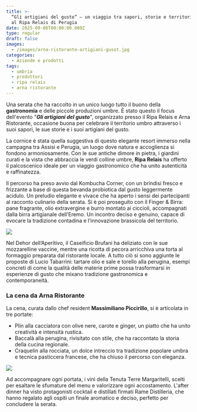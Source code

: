 ```yaml
---
title: >-
  “Gli artigiani del gusto” – un viaggio tra sapori, storie e territorio umbro
  al Ripa Relais di Perugia
date: 2025-09-06T00:00:00.000Z
type: regular
draft: false
images:
  - /images/arna-ristorante-artigiani-gusot.jpg
categories:
  - Aziende e prodotti
tags:
  - umbria
  - produttori
  - ripa relais
  - arna ristorante
---
```


Una serata che ha raccolto in un unico luogo tutto il buono della **gastronomia** e delle piccole produzioni umbre. È stato questo il focus dell'evento "***Gli artigiani del gusto***", organizzato presso il Ripa Relais e Arna Ristorante, occasione buona per celebrare il territorio umbro attraverso i suoi sapori, le sue storie e i suoi artigiani del gusto.

La cornice è stata quella suggestiva di questo elegante resort immerso nella campagna tra Assisi e Perugia, un luogo dove natura e accoglienza si fondono armoniosamente. Con le sue antiche dimore in pietra, i giardini curati e la vista che abbraccia le verdi colline umbre, **Ripa Relais** ha offerto il palcoscenico ideale per un viaggio gastronomico che ha unito autenticità e raffinatezza.

Il percorso ha preso avvio dal Kombucha Corner, con un brindisi fresco e frizzante a base di questa bevanda probiotica dal gusto leggermente acidulo. Un preludio elegante e vivace che ha aperto i sensi dei partecipanti al racconto culinario della serata. Si è poi proseguito con il Finger & Birra: pane fragrante, olio extravergine e burro montato ai ciccioli, accompagnati dalla birra artigianale dell’Eremo. Un incontro deciso e genuino, capace di evocare la tradizione contadina e l’innovazione brassicola del territorio.

![](/images/arna-ristorante.jpg)

Nel Dehor dell’Aperitivo, il Caseificio Brufani ha deliziato con le sue mozzarelline vaccine, mentre una ricotta di pecora arricchiva una torta al formaggio preparata dal ristorante locale. A tutto ciò si sono aggiunte le proposte di Lucio Tabarrini: tartare olio e sale e torello alla perugina, esempi concreti di come la qualità delle materie prime possa trasformarsi in esperienze di gusto che mixano tradizione gastronomica e contemporaneità.

### La cena da Arna Ristorante

La cena, curata dallo chef resident **Massimiliano Piccirillo**, si è articolata in tre portate:

* Plin alla cacciatora con olive nere, carote e ginger, un piatto che ha unito creatività e intensità rustica.
* Baccalà alla perugina, rivisitato con stile, che ha raccontato la storia della cucina regionale.
* Craquelin alla rocciata, un dolce intreccio tra tradizione popolare umbra e tecnica pasticcera francese, che ha chiuso il percorso con eleganza.

![](/images/baccala-perugina-arna.jpg)

Ad accompagnare ogni portata, i vini della Tenuta Terre Margaritelli, scelti per esaltare le sfumature del menu e valorizzare ogni accostamento. L'after dinner ha visto protagonisti cocktail e distillati firmati Rame Distilleria, che hanno regalato agli ospiti un finale aromatico e deciso, perfetto per concludere la serata.
